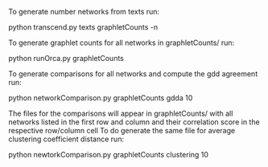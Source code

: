 To generate number networks from texts run:

python transcend.py texts graphletCounts -n

To generate graphlet counts for all networks in graphletCounts/ run:

python runOrca.py graphletCounts

To generate comparisons for all networks and compute the gdd agreement run:

python networkComparison.py graphletCounts gdda 10

The files for the comparisons will appear in graphletCounts/ with all networks listed in the first row and column and their correlation score in the respective row/column cell
To do generate the same file for average clustering coefficient distance run:

python newtorkComparison.py graphletCounts clustering 10

